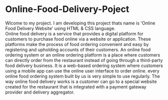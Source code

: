 # Online-Food-Delivery-Poject
Wlcome to my project. I am developing this project thats name is 'Online Food Delivery Website' using HTML & CSS language.  
Online food delivery is a service that provides a digital platform for customers to purchase food online via a website or application. These platforms make the process of food ordering convenient and easy by registering and upholding accounts of their customers.
An online food ordering system or an online ordering platform is a place where customers can directly order from the restaurant instead of going through a third-party food delivery business. It is a web-based ordering system where customers using a mobile app can use the online user interface to order online.
every online food ordering system built by us is very simple to use regularly. The way online food delivery works is a customer can go to a special website created for the restaurant that is integrated with a payment gateway provider and delivery aggregator. 
